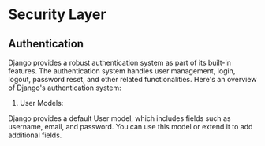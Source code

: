 # Security Layer

## Authentication

Django provides a robust authentication system as part of its built-in features. The authentication system handles user management, login, logout, password reset, and other related functionalities. Here's an overview of Django's authentication system:

1. User Models:

Django provides a default User model, which includes fields such as username, email, and password. You can use this model or extend it to add additional fields.

